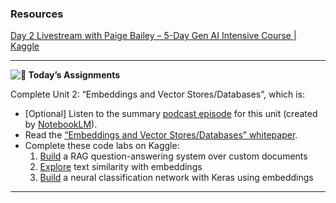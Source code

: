 ### Resources

[Day 2 Livestream with Paige Bailey – 5-Day Gen AI Intensive Course  | Kaggle](https://www.youtube.com/watch?v=86GZC56rQCc&list=PLqFaTIg4myu-b1PlxitQdY0UYIbys-2es&index=3)

---


**![🎒](https://fonts.gstatic.com/s/e/notoemoji/15.1/1f392/32.png) Today’s Assignments**

Complete Unit 2: “Embeddings and Vector Stores/Databases”, which is:

* [Optional] Listen to the summary [podcast episode](https://notifications.googleapis.com/email/redirect?t=AFG8qyV-YgEr35lKfiIbI17dmf4fCzft4aX34InC_4-zvZDaAhe28PVqHi9mVcU0jQt_QWxZrCOoWh0XAS2hlxxEVSVWjL9de0LKD81Z_52i-8_umgzpo90f-1Y_jlQi8kxNXmT8UcWLMzHNlPx2ZkyF0f2Sl4oJ6GooZFOgDvmESRrxR5cDV43Z6TGDJEs0t60Rm5aefD8SYsGKj7f20QUvp1v0H56P4W8zCjGZZ7dzq13tTaSBtDkGzw1SBU-HziMdkoUw&r=eJzLKCkpKLbS16_MLy0pTUrVS87P1S9PLEnOsC-zNXR2Nrb0NjfzKywGAB5aDYs&s=ALHZ2r6ePaPOk4OCILkltKHT5_mX) for this unit (created by [NotebookLM](https://notifications.googleapis.com/email/redirect?t=AFG8qyX73_xz9M9N9KpOg1qRxge5TTtO5PYgMX5mptGvOiq_Kw-BdbXI1QkmNKd_L5Y-rWE0SCCrAqahy5BV8SGQAhqNwoiL_LewsVp4vn88B2MEPQuljU8rlAH93JOC32qkXnSImtUoI0LyiVhTDBFR744CNCUyAxcYWeo2ad3oU3do7dvJ6tOp7aCdgGZEYuTboxJwZpsWpKncxz7a4f6irz2_BJMM6gtPjC-CjiCzuPTnZQb_MbNakUVU0Xm9ZQaAPBQU&r=eJzLKCkpKLbS18_LL0lNys_PzsnVS8_PT89J1UvOz9W3zy_KTM_MS8yJL0pNSy1KLbLNAKtXNXIDovLyciTFqkbGagU5mbaGABuTHe8&s=ALHZ2r7RNQ7kU8aikbGVyR4-j4yB)).
* Read the [“Embeddings and Vector Stores/Databases” whitepaper](https://notifications.googleapis.com/email/redirect?t=AFG8qyUSSM18WS76qO2K4hV9l7u5iGRygck9f-aHchey1NPw9oVYjCy0hbINDXX_-WG88g76GgzC7n1C1Yw6T1YQ-iQr-dOKGNI0wDiBjrC1HkWfB0ZbTUPFk2WnwgkaDuvy4vYBpeoS5S7FDuCa2zbmyicASaefQRWA7FRTruptXQ2lcZqul2oVsIdNQ6QST6woBMOVGM0altFDnnQ0w6cSDC4n4zpda4YZat4PdOY8tSMeQLbeI8kJo5TfbiZPvBuzOq7d&r=eJwNxFESgCAIBcATEf_ehuQNOqUywtT1az-2ZXoU5kvMbhx1DX5bT7g4NmGcUO3TgmQqPai5NsUf4gOFTBY4&s=ALHZ2r4xuSgHz72hNfcW-il-iqB3).
* Complete these code labs on Kaggle:
  1. [Build](https://notifications.googleapis.com/email/redirect?t=AFG8qyWcoe2_ZoPspEiaMbl8UoF0KWVLDScA_atCKunKk3RDAQ-KnM5pIYwKrxzajQ2IdxwUSki3yCIPJunInP9wlNUBW_onPNYAh51-wRlPn4wlOWP1AAuwZFof7ekMcy0ozJVhs8lniVzsWmrAnuJhEv5h_Uag57QOo6PQK82bEtHqrnN9uSpVtYrq7GYffjPylPkWr1pqwdpj7wN7B3kG3cX7AeniInWQUoZreEmPmf3g5CW7hHqiPuAX6U_0IbeoK98m&r=eJwFwVEOgCAIANATIVuf3YYJA2dKKY11-96ziHufiJlZOqleUqoPrM6Cg1Zv22QJMn1wAHt9h8yABwiyhcEi_QEwQxgv&s=ALHZ2r5474WCni7wde29sTKIEDvN) a RAG question-answering system over custom documents
  2. [Explore](https://notifications.googleapis.com/email/redirect?t=AFG8qyXzlVYPb0yImRMMLse_wMRWaGCQ8uS3HFzC3nsfehBs1klb34VF6WBx4KelCvPWkEC7uKz3w8FMHslMOfm5oTuPoPMwqihUyMFLgnZXz9yJBV2BR9jJ83WPEeEUPFPR6S4Ox6lEDXDjI9xsxub3f1zq7N_ySUstNV7U4CB8lT-OgmhqEmp2OiNYDvLJ51vrEE6cQ2z5daNmHxgw76mTeO10EknzQpjwmOit4tBlhgd2DrRi8UdbgX8LpiDcLi_qatXU&r=eJwFwVEKwCAIANATmbDP3callJQVGkS333t17xUv4jknNSqlS8rTME8WNPKmUcUFmS48IPYJs44SQIMh1LST674QebrED1m8HPY&s=ALHZ2r5-bKWbGH4ilb-HxtaLyTR3) text similarity with embeddings
  3. [Build](https://notifications.googleapis.com/email/redirect?t=AFG8qyXFPHGVXtYmsLkx_E3UQ6FG5ZM5lGQnnT1o5B5WmumSi0fEhSDb_apKoSGxoIqSvMwki-c3HziJcKsS8LQaH45lqMzaCeRyjHfWuBAZy9RPw35G0A8M_ZSSjccPrx-aEWM_oT6DjFivvLoYLP89BNPLWkn0oDsr4DB4jJbG10K908hIco3A9uhVXAkQPCOu1cOVhgSnB509zB61hgQ5XzOslp_g4DVK00CJx2WenG9wINKZIBu5wHTvZiF3PhDM8dKp&r=eJwNxlEOgCAIANATIVuf3YaAlKnZxI15-3pfr6z1-okYEalSzk0Tj448RLHTrOZFp6LQhgO4kbvd254M2i8V-ecQtgpUneQfe6MdWw&s=ALHZ2r7npohONwEeIO8UQGjgyF-E) a neural classification network with Keras using embeddings

---
